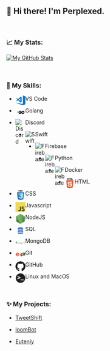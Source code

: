 ## 👋 Hi there! I'm Perplexed.
<!-- <br>

### 📝 Latest Posts: -->
<!-- BLOG-POST-LIST:START -->
<!-- BLOG-POST-LIST:END -->

<br>

### 📈 My Stats:

[![My GitHub Stats](https://github-readme-stats.vercel.app/api?username=zobos&hide=stars&count_private=true&show_icons=true)](https://github-readme-stats.vercel.app/api?username=zobos&hide=stars&count_private=true&show_icons=true)

<br>

### 📖 My Skills:

* <img align="left" alt="Visual Studio Code" width="26px" src="https://raw.githubusercontent.com/github/explore/80688e429a7d4ef2fca1e82350fe8e3517d3494d/topics/visual-studio-code/visual-studio-code.png" /> VS Code

* <img align="left" alt="Go" width="26px" src="https://raw.githubusercontent.com/github/explore/80688e429a7d4ef2fca1e82350fe8e3517d3494d/topics/go/go.png" /> Golang

* <img align="left" alt="Discord" width="26px" src="https://e7.pngegg.com/pngimages/982/507/png-clipart-discord-logo-discord-teamspeak-computer-icons-logo-game-buttorn-miscellaneous-video-game.png" /> Discord

* <img align="left" alt="Swift" width="26px" src="https://e7.pngegg.com/pngimages/262/885/png-clipart-swift-programming-language-apple-natural-ecological-food-logo-templates-angle-orange-thumbnail.png" /> Swift

* <img align="left" alt="Firebase" width="26px" src="https://e7.pngegg.com/pngimages/876/977/png-clipart-yellow-folder-firebase-cloud-messaging-computer-icons-google-cloud-messaging-angularjs-github-angle-triangle-thumbnail.png" /> Firebase

* <img align="left" alt="Firebase" width="26px" src="https://e7.pngegg.com/pngimages/266/560/png-clipart-python-computer-icons-programmer-javascript-programming-language-python-logo-angle-text-thumbnail.png" /> Python

* <img align="left" alt="Firebase" width="26px" src="https://e7.pngegg.com/pngimages/442/914/png-clipart-docker-logo-icons-logos-emojis-tech-companies-thumbnail.png" /> Docker

* <img align="left" alt="HTML5" width="26px" src="https://raw.githubusercontent.com/github/explore/80688e429a7d4ef2fca1e82350fe8e3517d3494d/topics/html/html.png" /> HTML

* <img align="left" alt="CSS3" width="26px" src="https://raw.githubusercontent.com/github/explore/80688e429a7d4ef2fca1e82350fe8e3517d3494d/topics/css/css.png" /> CSS

* <img align="left" alt="JavaScript" width="26px" src="https://raw.githubusercontent.com/github/explore/80688e429a7d4ef2fca1e82350fe8e3517d3494d/topics/javascript/javascript.png" /> Javascript

* <img align="left" alt="Node.js" width="26px" src="https://raw.githubusercontent.com/github/explore/80688e429a7d4ef2fca1e82350fe8e3517d3494d/topics/nodejs/nodejs.png" /> NodeJS

* <img align="left" alt="SQL" width="26px" src="https://raw.githubusercontent.com/github/explore/80688e429a7d4ef2fca1e82350fe8e3517d3494d/topics/sql/sql.png" /> SQL

* <img align="left" alt="MongoDB" width="26px" src="https://raw.githubusercontent.com/github/explore/80688e429a7d4ef2fca1e82350fe8e3517d3494d/topics/mongodb/mongodb.png" /> MongoDB

* <img align="left" alt="Git" width="26px" src="https://raw.githubusercontent.com/github/explore/80688e429a7d4ef2fca1e82350fe8e3517d3494d/topics/git/git.png" /> Git

* <img align="left" alt="GitHub" width="26px" src="https://raw.githubusercontent.com/github/explore/78df643247d429f6cc873026c0622819ad797942/topics/github/github.png" /> GitHub

* <img align="left" alt="" width="26px" src="https://raw.githubusercontent.com/github/explore/80688e429a7d4ef2fca1e82350fe8e3517d3494d/topics/terminal/terminal.png" /> Linux and MacOS

<br />

### ✨ My Projects:

* <img align="left" alt="" width="26px" src="https://res.cloudinary.com/dat3rkiml/image/upload/v1594812227/logo.png" /> [TweetShift](https://tweetshift.com)

* <img align="left" alt="" width="26px" src="https://res.cloudinary.com/dat3rkiml/image/upload/v1594939073/HBS/loomBot-logo%20%281%29/profile.png" /> [loomBot](https://loom.crd.co)

* <img align="left" alt="" width="26px" src="https://res.cloudinary.com/dat3rkiml/image/upload/v1596644598/Eutenly/avatar.png" /> [Eutenly](https://github.com/eutenly)